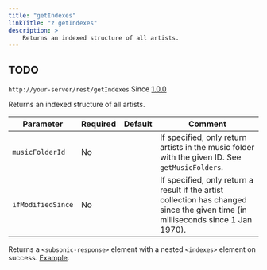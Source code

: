 ```yaml
---
title: "getIndexes"
linkTitle: "z getIndexes"
description: >
    Returns an indexed structure of all artists.
---
```


## TODO

`http://your-server/rest/getIndexes` Since [1.0.0](../subsonic-versions)

Returns an indexed structure of all artists.

| Parameter | Required | Default | Comment |
| --- | --- | --- | --- |
| `musicFolderId` | No  |     | If specified, only return artists in the music folder with the given ID. See `getMusicFolders`. |
| `ifModifiedSince` | No  |     | If specified, only return a result if the artist collection has changed since the given time (in milliseconds since 1 Jan 1970). |

Returns a `<subsonic-response>` element with a nested `<indexes>` element on success. [Example](http://subsonic.org/pages/inc/api/examples/indexes_example_1.xml).
